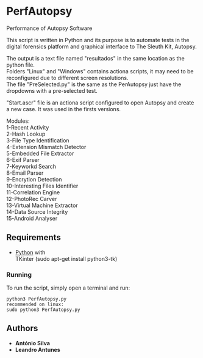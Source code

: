 # PerfAutopsy
Performance of Autopsy Software

This script is written in Python and its purpose is to automate tests in the digital forensics platform and graphical interface to The Sleuth Kit, Autopsy.

The output is a text file named "resultados" in the same location as the python file.  
Folders "Linux" and "Windows" contains actiona scripts, it may need to be reconfigured due to different screen resolutions.  
The file "PreSelected.py" is the same as the PerAutopsy just have the dropdowns with a pre-selected test.  

"Start.ascr" file is an actiona script configured to open Autopsy and create a new case. It was used in the firsts versions.  

Modules:  
1-Recent Activity  
2-Hash Lookup  
3-File Type Identification  
4-Extension Mismatch Detector  
5-Embedded File Extractor  
6-Exif Parser  
7-Keyworkd Search  
8-Email Parser  
9-Encrytion Detection  
10-Interesting Files Identifier  
11-Correlation Engine  
12-PhotoRec Carver  
13-Virtual Machine Extractor  
14-Data Source Integrity  
15-Android Analyser  

## Requirements  

* [Python](https://www.python.org/downloads/) with  
TKinter (sudo apt-get install python3-tk)

### Running

To run the script, simply open a terminal and run:  

```
python3 PerfAutopsy.py
recommended on linux:
sudo python3 PerfAutopsy.py
```

## Authors

* **António Silva** 
* **Leandro Antunes** 

